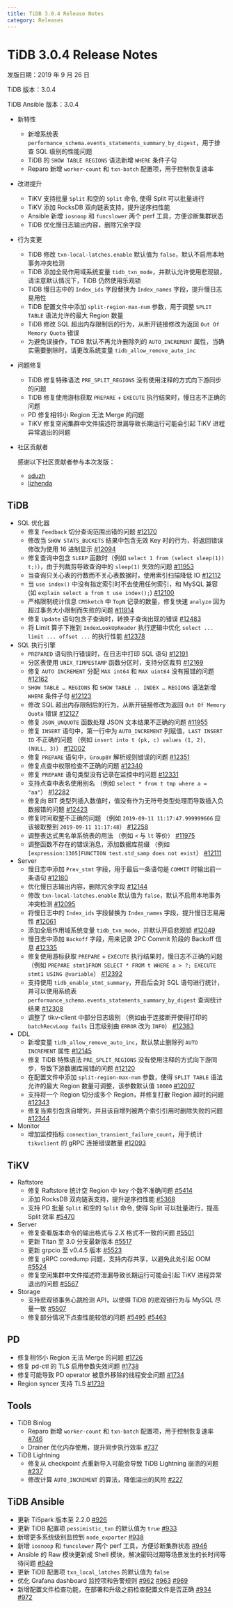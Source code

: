 ```yaml
---
title: TiDB 3.0.4 Release Notes
category: Releases
---
```


# TiDB 3.0.4 Release Notes

发版日期：2019 年 9 月 26 日

TiDB 版本：3.0.4

TiDB Ansible 版本：3.0.4

- 新特性
    - 新增系统表 `performance_schema.events_statements_summary_by_digest`，用于排查 SQL 级别的性能问题
    - TiDB 的 `SHOW TABLE REGIONS` 语法新增 `WHERE` 条件子句
    - Reparo 新增 `worker-count` 和 `txn-batch` 配置项，用于控制恢复速率
- 改进提升
    - TiKV 支持批量 `Split` 和空的 `Split` 命令, 使得 Split 可以批量进行
    - TiKV 添加 RocksDB 双向链表支持，提升逆序扫性能
    - Ansible 新增 `iosnoop` 和 `funcslower` 两个 perf 工具，方便诊断集群状态
    - TiDB 优化慢日志输出内容，删除冗余字段
- 行为变更
    - TiDB 修改 `txn-local-latches.enable` 默认值为 `false`，默认不启用本地事务冲突检测
    - TiDB 添加全局作用域系统变量 `tidb_txn_mode`，并默认允许使用悲观锁，请注意默认情况下，TiDB 仍然使用乐观锁
    - TiDB 慢日志中的 `Index_ids` 字段替换为 `Index_names` 字段，提升慢日志易用性
    - TiDB 配置文件中添加 `split-region-max-num` 参数，用于调整 `SPLIT TABLE` 语法允许的最大 Region 数量
    - TiDB 修改 SQL 超出内存限制后的行为，从断开链接修改为返回 `Out Of Memory Quota` 错误
    - 为避免误操作，TiDB 默认不再允许删除列的 `AUTO_INCREMENT` 属性，当确实需要删除时，请更改系统变量 `tidb_allow_remove_auto_inc`
- 问题修复
    - TiDB 修复特殊语法 `PRE_SPLIT_REGIONS` 没有使用注释的方式向下游同步的问题
    - TiDB 修复使用游标获取 `PREPARE` + `EXECUTE` 执行结果时，慢日志不正确的问题
    - PD 修复相邻小 Region 无法 Merge 的问题
    - TiKV 修复空闲集群中文件描述符泄漏导致长期运行可能会引起 TiKV 进程异常退出的问题
- 社区贡献者

  感谢以下社区贡献者参与本次发版：
    - [sduzh](https://github.com/sduzh)
    - [lizhenda](https://github.com/lizhenda)

## TiDB

- SQL 优化器
    - 修复 `Feedback` 切分查询范围出错的问题 [#12170](https://github.com/pingcap/tidb/pull/12170)
    - 修改当 `SHOW STATS_BUCKETS` 结果中包含无效 Key 时的行为，将返回错误修改为使用 16 进制显示 [#12094](https://github.com/pingcap/tidb/pull/12094)
    - 修复查询中包含 `SLEEP` 函数时（例如 `select 1 from (select sleep(1)) t;)`），由于列裁剪导致查询中的 `sleep(1)` 失效的问题 [#11953](https://github.com/pingcap/tidb/pull/11953)
    - 当查询只关心表的行数而不关心表数据时，使用索引扫描降低 IO [#12112](https://github.com/pingcap/tidb/pull/12112)
    - 当 `use index()` 中没有指定索引时不去使用任何索引，和 MySQL 兼容 (如 `explain select a from t use index();`) [#12100](https://github.com/pingcap/tidb/pull/12100)
    - 严格限制统计信息 `CMSketch` 中 `TopN` 记录的数量，修复快速 `analyze` 因为超过事务大小限制而失败的问题 [#11914](https://github.com/pingcap/tidb/pull/11914)
    - 修复 `Update` 语句包含子查询时，转换子查询出现的错误 [#12483](https://github.com/pingcap/tidb/pull/12483)
    - 将 Limit 算子下推到 `IndexLookUpReader` 执行逻辑中优化 `select ... limit ... offset ...` 的执行性能 [#12378](https://github.com/pingcap/tidb/pull/12378)
- SQL 执行引擎
    - `PREPARED` 语句执行错误时，在日志中打印 SQL 语句 [#12191](https://github.com/pingcap/tidb/pull/12191)
    - 分区表使用 `UNIX_TIMPESTAMP` 函数分区时，支持分区裁剪 [#12169](https://github.com/pingcap/tidb/pull/12169)
    - 修复 `AUTO INCREMENT` 分配 `MAX int64` 和 `MAX uint64` 没有报错的问题 [#12162]( https://github.com/pingcap/tidb/pull/12162)
    - `SHOW TABLE … REGIONS` 和 `SHOW TABLE .. INDEX … REGIONS` 语法新增 `WHERE` 条件子句 [#12123](https://github.com/pingcap/tidb/pull/12123)
    - 修改 SQL 超出内存限制后的行为，从断开链接修改为返回 `Out Of Memory Quota` 错误 [#12127](https://github.com/pingcap/tidb/pull/12127)
    - 修复 `JSON_UNQUOTE` 函数处理 JSON 文本结果不正确的问题 [#11955](https://github.com/pingcap/tidb/pull/11955)
    - 修复 `INSERT` 语句中，第一行中为 `AUTO_INCREMENT` 列赋值，`LAST INSERT ID` 不正确的问题 （例如 `insert into t (pk, c) values (1, 2), (NULL, 3)`） [#12002](https://github.com/pingcap/tidb/pull/12002)
    - 修复 `PREPARE` 语句中，`GroupBY` 解析规则错误的问题 [#12351](https://github.com/pingcap/tidb/pull/12351)
    - 修复点查中权限检查不正确的问题 [#12340](https://github.com/pingcap/tidb/pull/12340)
    - 修复 `PREPARE` 语句类型没有记录在监控中的问题 [#12331](https://github.com/pingcap/tidb/pull/12331)
    - 支持点查中表名使用别名 （例如 `select * from t tmp where a = "aa"`） [#12282](https://github.com/pingcap/tidb/pull/12282)
    - 修复向 BIT 类型列插入数值时，值没有作为无符号类型处理而导致插入负数报错的问题 [#12423](https://github.com/pingcap/tidb/pull/12423)
    - 修复时间取整不正确的问题 （例如 `2019-09-11 11:17:47.999999666` 应该被取整到 `2019-09-11 11:17:48`） [#12258](https://github.com/pingcap/tidb/pull/12258)
    - 调整表达式黑名单系统表的用法 （例如 `<` 与 `lt` 等价） [#11975](https://github.com/pingcap/tidb/pull/11975)
    - 调整函数不存在的错误消息，添加数据库前缀 （例如 `[expression:1305]FUNCTION test.std_samp does not exist`） [#12111](https://github.com/pingcap/tidb/pull/12111)
- Server
    - 慢日志中添加 `Prev_stmt` 字段，用于最后一条语句是 `COMMIT` 时输出前一条语句 [#12180](https://github.com/pingcap/tidb/pull/12180)
    - 优化慢日志输出内容，删除冗余字段 [#12144](https://github.com/pingcap/tidb/pull/12144)
    - 修改 `txn-local-latches.enable` 默认值为 `false`，默认不启用本地事务冲突检测 [#12095](https://github.com/pingcap/tidb/pull/12095)
    - 将慢日志中的 `Index_ids` 字段替换为 `Index_names` 字段，提升慢日志易用性 [#12061](https://github.com/pingcap/tidb/pull/12061)
    - 添加全局作用域系统变量 `tidb_txn_mode`，并默认开启悲观锁 [#12049](https://github.com/pingcap/tidb/pull/12049)
    - 慢日志中添加 `Backoff` 字段，用来记录 2PC Commit 阶段的 Backoff 信息 [#12335](https://github.com/pingcap/tidb/pull/12335)
    - 修复使用游标获取 `PREPARE` + `EXECUTE` 执行结果时，慢日志不正确的问题 （例如 `PREPARE stmt1FROM SELECT * FROM t WHERE a > ?; EXECUTE stmt1 USING @variable`） [#12392](https://github.com/pingcap/tidb/pull/12392)
    - 支持使用 `tidb_enable_stmt_summary`，开启后会对 SQL 语句进行统计，并可以使用系统表 `performance_schema.events_statements_summary_by_digest` 查询统计结果 [#12308](https://github.com/pingcap/tidb/pull/12308)
    - 调整了 tikv-client 中部分日志级别 （例如由于连接断开使得打印的 `batchRecvLoop fails` 日志级别由 `ERROR` 改为 `INFO`） [#12383](https://github.com/pingcap/tidb/pull/12383)
- DDL
    - 新增变量 `tidb_allow_remove_auto_inc`，默认禁止删除列 `AUTO INCREMENT` 属性 [#12145](https://github.com/pingcap/tidb/pull/12145)
    - 修复 TiDB 特殊语法 `PRE_SPLIT_REGIONS` 没有使用注释的方式向下游同步，导致下游数据库报错的问题 [#12120](https://github.com/pingcap/tidb/pull/12120)
    - 在配置文件中添加 `split-region-max-num` 参数，使得 `SPLIT TABLE` 语法允许的最大 Region 数量可调整，该参数默认值 `10000`  [#12097](https://github.com/pingcap/tidb/pull/12079)
    - 支持将一个 Region 切分成多个 Region，并修复打散 Region 超时的问题 [#12343](https://github.com/pingcap/tidb/pull/12343)
    - 修复当索引包含自增列，并且该自增列被两个索引引用时删除失败的问题 [#12344](https://github.com/pingcap/tidb/pull/12344)
- Monitor
    - 增加监控指标 `connection_transient_failure_count`，用于统计 `tikvclient` 的 gRPC 连接错误数量 [#12093](https://github.com/pingcap/tidb/pull/12093)

## TiKV

- Raftstore
    - 修复 Raftstore 统计空 Region 中 key 个数不准确问题 [#5414](https://github.com/tikv/tikv/pull/5414)
    - 添加 RocksDB 双向链表支持，提升逆序扫性能 [#5368](https://github.com/tikv/tikv/pull/5368)
    - 支持 PD 批量 `Split` 和空的 `Split` 命令, 使得 Split 可以批量进行，提高 Split 效率 [#5470](https://github.com/tikv/tikv/pull/5470)
- Server
    - 修复查看版本命令的输出格式与 2.X 格式不一致的问题 [#5501](https://github.com/tikv/tikv/pull/5501)
    - 更新 Titan 至 3.0 分支最新版本 [#5517](https://github.com/tikv/tikv/pull/5517)
    - 更新 grpcio 至 v0.4.5 版本 [#5523](https://github.com/tikv/tikv/pull/5523)
    - 修复 gRPC coredump 问题，支持内存共享，以避免此处引起 OOM [#5524](https://github.com/tikv/tikv/pull/5524)
    - 修复空闲集群中文件描述符泄漏导致长期运行可能会引起 TiKV 进程异常退出的问题 [#5567](https://github.com/tikv/tikv/pull/5567)
- Storage
    - 支持悲观锁事务心跳检测 API，以使得 TiDB 的悲观锁行为与 MySQL 尽量一致 [#5507](https://github.com/tikv/tikv/pull/5507)
    - 修复部分情况下点查性能较低的问题 [#5495](https://github.com/tikv/tikv/pull/5495) [#5463](https://github.com/tikv/tikv/pull/5463)

## PD

- 修复相邻小 Region 无法 Merge 的问题 [#1726](https://github.com/pingcap/pd/pull/1726)
- 修复 pd-ctl 的 TLS 启用参数失效问题 [#1738](https://github.com/pingcap/pd/pull/1738)
- 修复可能导致 PD operator 被意外移除的线程安全问题 [#1734](https://github.com/pingcap/pd/pull/1734)
- Region syncer 支持 TLS [#1739](https://github.com/pingcap/pd/pull/1739)

## Tools

- TiDB Binlog
    - Reparo 新增 `worker-count` 和 `txn-batch` 配置项，用于控制恢复速率 [#746](https://github.com/pingcap/tidb-binlog/pull/746)
    - Drainer 优化内存使用，提升同步执行效率 [#737](https://github.com/pingcap/tidb-binlog/pull/737)
- TiDB Lightning
    - 修复从 checkpoint 点重新导入可能会导致 TiDB Lightning 崩溃的问题 [#237](https://github.com/pingcap/tidb-lightning/pull/237)
    - 修改计算 `AUTO_INCREMENT` 的算法，降低溢出的风险 [#227](https://github.com/pingcap/tidb-lightning/pull/227)

## TiDB Ansible

- 更新 TiSpark 版本至 2.2.0 [#926](https://github.com/pingcap/tidb-ansible/pull/926)
- 更新 TiDB 配置项 `pessimistic_txn` 的默认值为 `true` [#933](https://github.com/pingcap/tidb-ansible/pull/933)
- 新增更多系统级别监控到 `node_exporter` [#938](https://github.com/pingcap/tidb-ansible/pull/938)
- 新增 `iosnoop` 和 `funcslower` 两个 perf 工具，方便诊断集群状态 [#946](https://github.com/pingcap/tidb-ansible/pull/946)
- Ansible 的 Raw 模块更新成 Shell 模块，解决密码过期等场景发生的长时间等待问题 [#949](https://github.com/pingcap/tidb-ansible/pull/949)
- 更新 TiDB 配置项 `txn_local_latches` 的默认值为 `false`
- 优化 Grafana dashboard 监控项和告警规则 [#962](https://github.com/pingcap/tidb-ansible/pull/962) [#963](https://github.com/pingcap/tidb-ansible/pull/963) [#969](https://github.com/pingcap/tidb-ansible/pull/963)
- 新增配置文件检查功能，在部署和升级之前检查配置文件是否正确 [#934](https://github.com/pingcap/tidb-ansible/pull/934) [#972](https://github.com/pingcap/tidb-ansible/pull/972)

